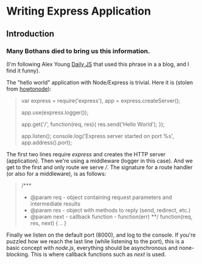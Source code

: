 Writing Express Application
===========================

Introduction
------------

### Many Bothans died to bring us this information.
(I'm following Alex Young [Daily JS](http://dailyjs.com/) that used this phrase in a a blog, and I find it funny).

The "hello world" application with Node/Express is trivial.
Here it is (stolen from [howtonode](http://howtonode.org/getting-started-with-express)):

>var express = require('express'),
>    app = express.createServer();
>
>app.use(express.logger());
>
>app.get('/', function(req, res){
>    res.send('Hello World');
>});
>
>app.listen();
>console.log('Express server started on port %s', app.address().port);

The first two lines require *express* and creates the HTTP server (application).
Then we're using a middleware (logger in this case).
And we get to the first and only route we serve */*.
The signature for a route handler (or also for a middleware), is as follows:

>/***
>* @param req - object containing request parameters and intermediate results
>* @param res - object with methods to reply (send, redirect, etc.)
>* @param next - callback function - function(err)
>**/
>function(req, res, next) {
>..
>}

Finally we listen on the default port (8000), and log to the console.
If you're puzzled how we reach the last line (while listening to the port), this is a basic concept with *node.js*,
everything should be asynchronous and none-blocking. This is where callback functions such as *next* is used.
